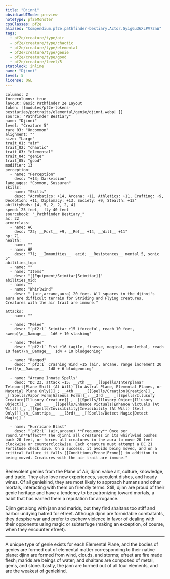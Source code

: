 ```yaml
---
title: "Djinni"
obsidianUIMode: preview
noteType: pf2eMonster
cssClasses: pf2e
aliases: "Compendium.pf2e.pathfinder-bestiary.Actor.GyigGu36XLPV72nW" 
tags:
  - pf2e/creature/type/air
  - pf2e/creature/type/chaotic
  - pf2e/creature/type/elemental
  - pf2e/creature/type/genie
  - pf2e/creature/type/good
  - pf2e/creature/level/5
statblock: inline
name: "Djinni"
level: 5
license: OGL
---
```


```statblock
columns: 2
forcecolumns: true
layout: Basic Pathfinder 2e Layout
token: [[modules/pf2e-tokens-bestiaries/portraits/elemental/genie/djinni.webp| ]]
source: "Pathfinder Bestiary"
name: "Djinni"
level: "Creature 5"
rare_03: "Uncommon"
alignment: ""
size: "Large"
trait_01: "air"
trait_02: "chaotic"
trait_03: "elemental"
trait_04: "genie"
trait_05: "good"
modifier: 13
perception:
  - name: "Perception"
    desc: "+13; Darkvision"
languages: "Common, Sussuran"
skills:
  - name: "Skills"
    desc: "Acrobatics: +14, Arcana: +11, Athletics: +11, Crafting: +9, Deception: +11, Diplomacy: +13, Society: +9, Stealth: +12"
abilityMods: [4, 5, 2, 2, 2, 4]
speed: 25 feet,  fly 40 feet
sourcebook: "_Pathfinder Bestiary_"
ac: 22
armorclass:
  - name: AC
    desc: "22; __Fort__ +9, __Ref__ +14, __Will__ +11"
hp: 71
health:
  - name: ""
  - name: HP
    desc: "71; __Immunities__  acid; __Resistances__ mental 5, sonic 5"
abilities_top:
  - name: ""
  - name: "Items"
    desc: "[[Equipment/Scimitar|Scimitar]]"
abilities_mid:
  - name: ""
  - name: "Whirlwind"
    desc: " (air,arcane,aura) 20 feet. All squares in the djinni's aura are difficult terrain for Striding and Flying creatures. Creatures with the air trait are immune."

attacks:
  - name: ""

  - name: "Melee"
    desc: "`pf2:1` Scimitar +15 (forceful, reach 10 feet, sweep)\n__Damage__  1d6 + 10 slashing"

  - name: "Melee"
    desc: "`pf2:1` Fist +16 (agile, finesse, magical, nonlethal, reach 10 feet)\n__Damage__  1d4 + 10 bludgeoning"

  - name: "Ranged"
    desc: "`pf2:1` Crashing Wind +15 (air, arcane, range increment 20 feet)\n__Damage__  1d8 + 6 bludgeoning"

  - name: "Arcane Innate Spells"
    desc: "DC 23, attack +15; __7th __  _[[Spells/Interplanar Teleport|Plane Shift (At Will) (to Astral Plane, Elemental Planes, or Material Plane Only)]]_; __4th __  _[[Spells/Creation|Creation]]_, _[[Spells/Vapor Form|Gaseous Form]]_; __3rd __  _[[Spells/Illusory Creature|Illusory Creature]]_, _[[Spells/Illusory Object|Illusory Object]]_; __2nd __  _[[Spells/Enhance Victuals|Enhance Victuals (At Will)]]_, _[[Spells/Invisibility|Invisibility (At Will) (Self Only)]]_\n__Cantrips__  __(3rd)__ _[[Spells/Detect Magic|Detect Magic]]_"

  - name: "Hurricane Blast"
    desc: "`pf2:1` (air,arcane) **Frequency** Once per round.\n**Effect** The djinni all creatures in its whirlwind pushes back 20 feet, or forces all creatures in the aura to move 20 feet clockwise or counterclockwise. Each creature must attempt a DC 21 Fortitude check save. On a success, it avoids being moved, and on a critical failure it falls [[Conditions/Prone|Prone]] in addition to being moved. Creatures with the air trait are immune."
 
```



Benevolent genies from the Plane of Air, djinn value art, culture, knowledge, and trade. They also love new experiences, succulent dishes, and heady wines. Of all geniekind, they are most likely to approach humans and other mortals, interacting with them on friendly terms. Still, djinn are proud of their genie heritage and have a tendency to be patronizing toward mortals, a habit that has earned them a reputation for arrogance.

Djinn get along with jann and marids, but they find shaitans too stiff and harbor undying hatred for efreet. Although djinn are formidable combatants, they despise war and prefer to eschew violence in favor of dealing with their opponents using magic or subterfuge (making an exception, of course, when they encounter efreet).

* * *

A unique type of genie exists for each Elemental Plane, and the bodies of genies are formed out of elemental matter corresponding to their native plane: djinn are formed from wind, clouds, and storms; efreet are fire made flesh; marids are beings of water; and shaitans are composed of metal, gems, and stone. Lastly, the jann are formed out of all four elements, and are the weakest of geniekind.
